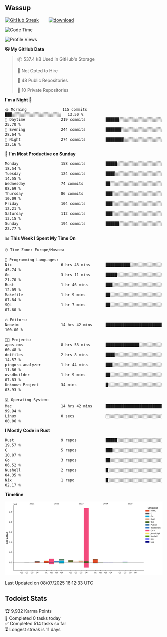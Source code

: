 ## Wassup

<!--
-->

[![GitHub Streak](http://github-readme-streak-stats.herokuapp.com?user=archeoss&theme=shades-of-purple&hide_border=true&date_format=j%20M%5B%20Y%5D)](https://git.io/streak-stats)&nbsp;&nbsp;&nbsp;&nbsp;&nbsp;&nbsp;&nbsp;&nbsp;[![download](https://user-images.githubusercontent.com/68448737/147796309-d8b65b1d-4dde-40d9-b03a-2b42aaa6cd43.jpeg)
](http://bmstu.ru/)

<!--START_SECTION:waka-->
![Code Time](http://img.shields.io/badge/Code%20Time-3%2C974%20hrs%2020%20mins-blue)

![Profile Views](http://img.shields.io/badge/Profile%20Views-0-blue)

**🐱 My GitHub Data** 

> 📦 537.4 kB Used in GitHub's Storage 
 > 
> 🚫 Not Opted to Hire
 > 
> 📜 48 Public Repositories 
 > 
> 🔑 10 Private Repositories 
 > 
**I'm a Night 🦉** 

```text
🌞 Morning                115 commits         ███░░░░░░░░░░░░░░░░░░░░░░   13.50 % 
🌆 Daytime                219 commits         ██████░░░░░░░░░░░░░░░░░░░   25.70 % 
🌃 Evening                244 commits         ███████░░░░░░░░░░░░░░░░░░   28.64 % 
🌙 Night                  274 commits         ████████░░░░░░░░░░░░░░░░░   32.16 % 
```
📅 **I'm Most Productive on Sunday** 

```text
Monday                   158 commits         █████░░░░░░░░░░░░░░░░░░░░   18.54 % 
Tuesday                  124 commits         ████░░░░░░░░░░░░░░░░░░░░░   14.55 % 
Wednesday                74 commits          ██░░░░░░░░░░░░░░░░░░░░░░░   08.69 % 
Thursday                 86 commits          ███░░░░░░░░░░░░░░░░░░░░░░   10.09 % 
Friday                   104 commits         ███░░░░░░░░░░░░░░░░░░░░░░   12.21 % 
Saturday                 112 commits         ███░░░░░░░░░░░░░░░░░░░░░░   13.15 % 
Sunday                   194 commits         ██████░░░░░░░░░░░░░░░░░░░   22.77 % 
```


📊 **This Week I Spent My Time On** 

```text
🕑︎ Time Zone: Europe/Moscow

💬 Programming Languages: 
Nix                      6 hrs 43 mins       ███████████░░░░░░░░░░░░░░   45.74 % 
Go                       3 hrs 11 mins       █████░░░░░░░░░░░░░░░░░░░░   21.70 % 
Rust                     1 hr 46 mins        ███░░░░░░░░░░░░░░░░░░░░░░   12.05 % 
Makefile                 1 hr 9 mins         ██░░░░░░░░░░░░░░░░░░░░░░░   07.84 % 
SQL                      1 hr 7 mins         ██░░░░░░░░░░░░░░░░░░░░░░░   07.60 % 

🔥 Editors: 
Neovim                   14 hrs 42 mins      █████████████████████████   100.00 % 

🐱‍💻 Projects: 
apos-cms                 8 hrs 53 mins       ███████████████░░░░░░░░░░   60.48 % 
dotfiles                 2 hrs 8 mins        ████░░░░░░░░░░░░░░░░░░░░░   14.57 % 
pingora-analyzer         1 hr 44 mins        ███░░░░░░░░░░░░░░░░░░░░░░   11.86 % 
ovsdbuilder              1 hr 9 mins         ██░░░░░░░░░░░░░░░░░░░░░░░   07.83 % 
Unknown Project          34 mins             █░░░░░░░░░░░░░░░░░░░░░░░░   03.93 % 

💻 Operating System: 
Mac                      14 hrs 42 mins      █████████████████████████   99.94 % 
Linux                    0 secs              ░░░░░░░░░░░░░░░░░░░░░░░░░   00.06 % 
```

**I Mostly Code in Rust** 

```text
Rust                     9 repos             █████░░░░░░░░░░░░░░░░░░░░   19.57 % 
C                        5 repos             ███░░░░░░░░░░░░░░░░░░░░░░   10.87 % 
Go                       3 repos             ██░░░░░░░░░░░░░░░░░░░░░░░   06.52 % 
Nushell                  2 repos             █░░░░░░░░░░░░░░░░░░░░░░░░   04.35 % 
Nix                      1 repo              █░░░░░░░░░░░░░░░░░░░░░░░░   02.17 % 
```



**Timeline**

![Lines of Code chart](https://raw.githubusercontent.com/archeoss/archeoss/master/assets/bar_graph.png)


 Last Updated on 08/07/2025 16:12:33 UTC
<!--END_SECTION:waka-->

## Todoist Stats

<!-- TODO-IST:START -->
🏆  9,932 Karma Points           
🌸  Completed 0 tasks today           
✅  Completed 514 tasks so far           
⏳  Longest streak is 11 days
<!-- TODO-IST:END -->
